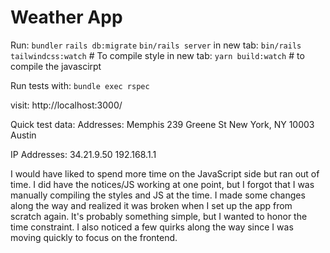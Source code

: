 # Weather App

Run:
`bundler`
`rails db:migrate`
`bin/rails server`
in new tab: `bin/rails tailwindcss:watch` # To compile style
in new tab: `yarn build:watch` # to compile the javascirpt

Run tests with: `bundle exec rspec`

visit: http://localhost:3000/

Quick test data:
Addresses:
Memphis
239 Greene St New York, NY 10003
Austin

IP Addresses:
34.21.9.50
192.168.1.1




I would have liked to spend more time on the JavaScript side but ran out of time. I did have the notices/JS working at one point, but I forgot that I was manually compiling the styles and JS at the time. I made some changes along the way and realized it was broken when I set up the app from scratch again. It's probably something simple, but I wanted to honor the time constraint. I also noticed a few quirks along the way since I was moving quickly to focus on the frontend.
